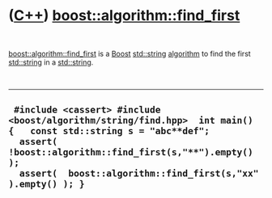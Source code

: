 
 

 

 

 

 

([C++](Cpp.md)) [boost::algorithm::find\_first](CppFind_first.md)
===================================================================

 

[boost::algorithm::find\_first](CppFind_first.md) is a
[Boost](CppBoost.md) [std::string](CppString.md)
[algorithm](CppAlgorithm.md) to find the first
[std::string](CppString.md) in a [std::string](CppString.md).

 

  --------------------------------------------------------------------------------------------------------------------------------------------------------------------------------------------------------------------------------------------
  ` #include <cassert> #include <boost/algorithm/string/find.hpp>  int main() {   const std::string s = "abc**def";   assert( !boost::algorithm::find_first(s,"**").empty() );   assert(  boost::algorithm::find_first(s,"xx").empty() ); }`
  --------------------------------------------------------------------------------------------------------------------------------------------------------------------------------------------------------------------------------------------

 

 

 

 

 

 

